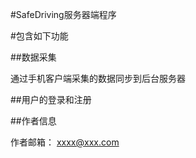 #SafeDriving服务器端程序

#包含如下功能

##数据采集

通过手机客户端采集的数据同步到后台服务器

##用户的登录和注册


##作者信息

作者邮箱： xxxx@xxx.com

